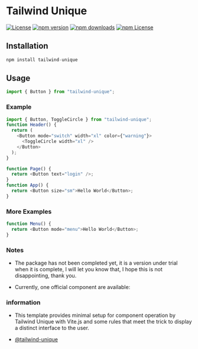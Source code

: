 # Tailwind Unique

[![License][license-image]][license-url]
[![npm version](https://img.shields.io/npm/v/tailwind-unique.svg?style=flat-square)](https://www.npmjs.org/package/tailwind-unique)
[![npm downloads](https://img.shields.io/npm/dm/tailwind-unique.svg?style=flat-square)](https://npm-stat.com/charts.html?package=tailwind-unique)
[![npm License](https://img.shields.io/npm/dm/tailwind-unique.svg?style=flat-square)](https://npm-stat.com/charts.html?package=tailwind-unique)

[license-url]: https://opensource.org/licenses/MIT
[license-image]: https://img.shields.io/badge/license-MIT-blue.svg?style=flat-square

## Installation

```js
npm install tailwind-unique
```

## Usage

```js
import { Button } from "tailwind-unique";
```

### Example

```js
import { Button, ToggleCircle } from "tailwind-unique";
function Header() {
  return (
    <Button mode="switch" width="xl" color={"warning"}>
      <ToggleCircle width="xl" />
    </Button>
  );
}

function Page() {
  return <Button text="login" />;
}
function App() {
  return <Button size="sm">Hello World</Button>;
}
```

### More Examples

```js
function Menu() {
  return <Button mode="menu">Hello World</Button>;
}
```

### Notes

- The package has not been completed yet, it is a version under trial when it is complete, I will let you know that, I hope this is not disappointing, thank you.

- Currently, one official component are available:

### information

- This template provides minimal setup for component operation by Tailwind Unique with Vite.js and some rules that meet the trick to display a distinct interface to the user.

- [@tailwind-unique](https://github.com/vitejs/vite-plugin-react/blob/main/packages/plugin-react/README.md)
